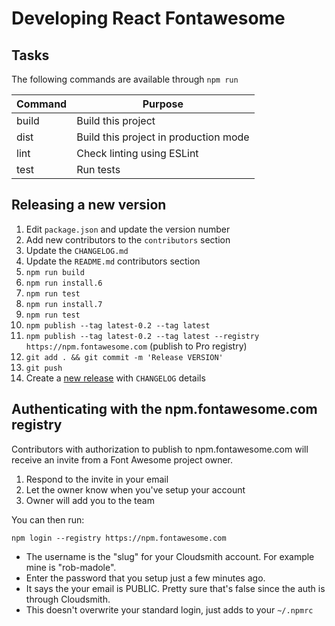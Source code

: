 # Developing React Fontawesome

## Tasks

The following commands are available through `npm run`

| Command | Purpose                               |
| ------- | ------------------------------------- |
| build   | Build this project                    |
| dist    | Build this project in production mode |
| lint    | Check linting using ESLint            |
| test    | Run tests                             |

## Releasing a new version

<a name="release"></a>

1. Edit `package.json` and update the version number
2. Add new contributors to the `contributors` section
3. Update the `CHANGELOG.md`
4. Update the `README.md` contributors section
5. `npm run build`
6. `npm run install.6`
7. `npm run test`
8. `npm run install.7`
9. `npm run test`
10. `npm publish --tag latest-0.2 --tag latest`
11. `npm publish --tag latest-0.2 --tag latest --registry https://npm.fontawesome.com` (publish to Pro registry)
12. `git add . && git commit -m 'Release VERSION'`
13. `git push`
14. Create a [new release](https://github.com/FortAwesome/react-fontawesome/releases/new) with `CHANGELOG` details

## Authenticating with the npm.fontawesome.com registry

Contributors with authorization to publish to npm.fontawesome.com will receive an invite
from a Font Awesome project owner.

1. Respond to the invite in your email
2. Let the owner know when you've setup your account
3. Owner will add you to the team

You can then run:

```
npm login --registry https://npm.fontawesome.com
```

- The username is the "slug" for your Cloudsmith account. For example mine is "rob-madole".
- Enter the password that you setup just a few minutes ago.
- It says the your email is PUBLIC. Pretty sure that's false since the auth is through Cloudsmith.
- This doesn't overwrite your standard login, just adds to your `~/.npmrc`
